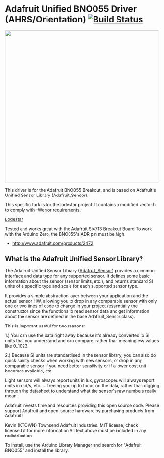 Adafruit Unified BNO055 Driver (AHRS/Orientation)  [![Build Status](https://travis-ci.com/adafruit/Adafruit_BNO055.svg?branch=master)](https://travis-ci.com/adafruit/Adafruit_BNO055)
================

<a href="https://www.adafruit.com/product/2472"><img src="assets/board.jpg?raw=true" width="500px"></a>

This driver is for the Adafruit BNO055 Breakout, and is based on Adafruit's Unified Sensor Library (Adafruit_Sensor).

This specific fork is for the lodestar project. It contains a modified vector.h to comply with
-Werror requirements.

[Lodestar](https://github.com/shihaocao/lodestar)

Tested and works great with the Adafruit Si4713 Breakout Board 
To work with the Arduino Zero, the BNO055's ADR pin must be high.
* http://www.adafruit.com/products/2472

## What is the Adafruit Unified Sensor Library? ##

The Adafruit Unified Sensor Library ([Adafruit_Sensor](https://github.com/adafruit/Adafruit_Sensor)) provides a common interface and data type for any supported sensor.  It defines some basic information about the sensor (sensor limits, etc.), and returns standard SI units of a specific type and scale for each supported sensor type.

It provides a simple abstraction layer between your application and the actual sensor HW, allowing you to drop in any comparable sensor with only one or two lines of code to change in your project (essentially the constructor since the functions to read sensor data and get information about the sensor are defined in the base Adafruit_Sensor class).

This is imporant useful for two reasons:

1.) You can use the data right away because it's already converted to SI units that you understand and can compare, rather than meaningless values like 0..1023.

2.) Because SI units are standardised in the sensor library, you can also do quick sanity checks when working with new sensors, or drop in any comparable sensor if you need better sensitivity or if a lower cost unit becomes available, etc. 

Light sensors will always report units in lux, gyroscopes will always report units in rad/s, etc. ... freeing you up to focus on the data, rather than digging through the datasheet to understand what the sensor's raw numbers really mean.

Adafruit invests time and resources providing this open source code.  Please support Adafruit and open-source hardware by purchasing products from Adafruit!

Kevin (KTOWN) Townsend Adafruit Industries.
MIT license, check license.txt for more information
All text above must be included in any redistribution

To install, use the Arduino Library Manager and search for "Adafruit BNO055" and install the library.
